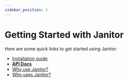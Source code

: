 ```yaml
---
sidebar_position: 1
---
```


# Getting Started with Janitor

Here are some quick links to get started using Janitor:

- [Installation guide](/docs/Installation)
- [**API Docs**](/api/Janitor)
- [Why use Janitor?](/docs/WhyUseJanitor)
- [Who uses Janitor?](/docs/WhoUsesJanitor)
